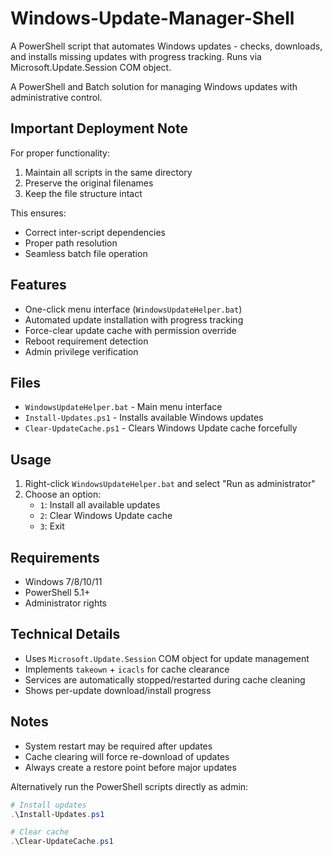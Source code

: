 # Windows-Update-Manager-Shell
A PowerShell script that automates Windows updates - checks, downloads, and installs missing updates with progress tracking. Runs via Microsoft.Update.Session COM object.


A PowerShell and Batch solution for managing Windows updates with administrative control.


## Important Deployment Note

For proper functionality:
1. Maintain all scripts in the same directory
2. Preserve the original filenames
3. Keep the file structure intact

This ensures:
- Correct inter-script dependencies
- Proper path resolution
- Seamless batch file operation

## Features
- One-click menu interface (`WindowsUpdateHelper.bat`)
- Automated update installation with progress tracking
- Force-clear update cache with permission override
- Reboot requirement detection
- Admin privilege verification

## Files
- `WindowsUpdateHelper.bat` - Main menu interface
- `Install-Updates.ps1` - Installs available Windows updates
- `Clear-UpdateCache.ps1` - Clears Windows Update cache forcefully

## Usage
1. Right-click `WindowsUpdateHelper.bat` and select "Run as administrator"
2. Choose an option:
   - `1`: Install all available updates
   - `2`: Clear Windows Update cache
   - `3`: Exit
## Requirements
- Windows 7/8/10/11
- PowerShell 5.1+
- Administrator rights

## Technical Details
- Uses `Microsoft.Update.Session` COM object for update management
- Implements `takeown` + `icacls` for cache clearance
- Services are automatically stopped/restarted during cache cleaning
- Shows per-update download/install progress

## Notes
- System restart may be required after updates
- Cache clearing will force re-download of updates
- Always create a restore point before major updates

Alternatively run the PowerShell scripts directly as admin:
```powershell
# Install updates
.\Install-Updates.ps1

# Clear cache
.\Clear-UpdateCache.ps1



